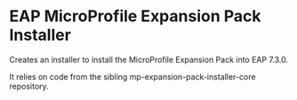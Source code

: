 # EAP MicroProfile Expansion Pack Installer

Creates an installer to install the MicroProfile Expansion Pack into EAP 7.3.0.

It relies on code from the sibling mp-expansion-pack-installer-core repository. 